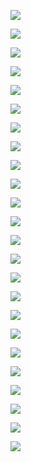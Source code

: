 ![](https://ngte-superbed.oss-cn-beijing.aliyuncs.com/book/%E6%95%B0%E5%AD%A6%E8%A6%81%E7%B4%A0/%E4%B8%87%E7%89%A9%E7%9A%86%E6%95%B0/Book3_Ch01_%E4%B8%87%E7%89%A9%E7%9A%86%E6%95%B0_01.png)

![](https://ngte-superbed.oss-cn-beijing.aliyuncs.com/book/%E6%95%B0%E5%AD%A6%E8%A6%81%E7%B4%A0/%E4%B8%87%E7%89%A9%E7%9A%86%E6%95%B0/Book3_Ch01_%E4%B8%87%E7%89%A9%E7%9A%86%E6%95%B0_02.png)

![](https://ngte-superbed.oss-cn-beijing.aliyuncs.com/book/%E6%95%B0%E5%AD%A6%E8%A6%81%E7%B4%A0/%E4%B8%87%E7%89%A9%E7%9A%86%E6%95%B0/Book3_Ch01_%E4%B8%87%E7%89%A9%E7%9A%86%E6%95%B0_03.png)

![](https://ngte-superbed.oss-cn-beijing.aliyuncs.com/book/%E6%95%B0%E5%AD%A6%E8%A6%81%E7%B4%A0/%E4%B8%87%E7%89%A9%E7%9A%86%E6%95%B0/Book3_Ch01_%E4%B8%87%E7%89%A9%E7%9A%86%E6%95%B0_04.png)

![](https://ngte-superbed.oss-cn-beijing.aliyuncs.com/book/%E6%95%B0%E5%AD%A6%E8%A6%81%E7%B4%A0/%E4%B8%87%E7%89%A9%E7%9A%86%E6%95%B0/Book3_Ch01_%E4%B8%87%E7%89%A9%E7%9A%86%E6%95%B0_05.png)

![](https://ngte-superbed.oss-cn-beijing.aliyuncs.com/book/%E6%95%B0%E5%AD%A6%E8%A6%81%E7%B4%A0/%E4%B8%87%E7%89%A9%E7%9A%86%E6%95%B0/Book3_Ch01_%E4%B8%87%E7%89%A9%E7%9A%86%E6%95%B0_06.png)

![](https://ngte-superbed.oss-cn-beijing.aliyuncs.com/book/%E6%95%B0%E5%AD%A6%E8%A6%81%E7%B4%A0/%E4%B8%87%E7%89%A9%E7%9A%86%E6%95%B0/Book3_Ch01_%E4%B8%87%E7%89%A9%E7%9A%86%E6%95%B0_07.png)

![](https://ngte-superbed.oss-cn-beijing.aliyuncs.com/book/%E6%95%B0%E5%AD%A6%E8%A6%81%E7%B4%A0/%E4%B8%87%E7%89%A9%E7%9A%86%E6%95%B0/Book3_Ch01_%E4%B8%87%E7%89%A9%E7%9A%86%E6%95%B0_08.png)

![](https://ngte-superbed.oss-cn-beijing.aliyuncs.com/book/%E6%95%B0%E5%AD%A6%E8%A6%81%E7%B4%A0/%E4%B8%87%E7%89%A9%E7%9A%86%E6%95%B0/Book3_Ch01_%E4%B8%87%E7%89%A9%E7%9A%86%E6%95%B0_09.png)

![](https://ngte-superbed.oss-cn-beijing.aliyuncs.com/book/%E6%95%B0%E5%AD%A6%E8%A6%81%E7%B4%A0/%E4%B8%87%E7%89%A9%E7%9A%86%E6%95%B0/Book3_Ch01_%E4%B8%87%E7%89%A9%E7%9A%86%E6%95%B0_10.png)

![](https://ngte-superbed.oss-cn-beijing.aliyuncs.com/book/%E6%95%B0%E5%AD%A6%E8%A6%81%E7%B4%A0/%E4%B8%87%E7%89%A9%E7%9A%86%E6%95%B0/Book3_Ch01_%E4%B8%87%E7%89%A9%E7%9A%86%E6%95%B0_11.png)

![](https://ngte-superbed.oss-cn-beijing.aliyuncs.com/book/%E6%95%B0%E5%AD%A6%E8%A6%81%E7%B4%A0/%E4%B8%87%E7%89%A9%E7%9A%86%E6%95%B0/Book3_Ch01_%E4%B8%87%E7%89%A9%E7%9A%86%E6%95%B0_12.png)

![](https://ngte-superbed.oss-cn-beijing.aliyuncs.com/book/%E6%95%B0%E5%AD%A6%E8%A6%81%E7%B4%A0/%E4%B8%87%E7%89%A9%E7%9A%86%E6%95%B0/Book3_Ch01_%E4%B8%87%E7%89%A9%E7%9A%86%E6%95%B0_13.png)

![](https://ngte-superbed.oss-cn-beijing.aliyuncs.com/book/%E6%95%B0%E5%AD%A6%E8%A6%81%E7%B4%A0/%E4%B8%87%E7%89%A9%E7%9A%86%E6%95%B0/Book3_Ch01_%E4%B8%87%E7%89%A9%E7%9A%86%E6%95%B0_14.png)

![](https://ngte-superbed.oss-cn-beijing.aliyuncs.com/book/%E6%95%B0%E5%AD%A6%E8%A6%81%E7%B4%A0/%E4%B8%87%E7%89%A9%E7%9A%86%E6%95%B0/Book3_Ch01_%E4%B8%87%E7%89%A9%E7%9A%86%E6%95%B0_15.png)

![](https://ngte-superbed.oss-cn-beijing.aliyuncs.com/book/%E6%95%B0%E5%AD%A6%E8%A6%81%E7%B4%A0/%E4%B8%87%E7%89%A9%E7%9A%86%E6%95%B0/Book3_Ch01_%E4%B8%87%E7%89%A9%E7%9A%86%E6%95%B0_16.png)

![](https://ngte-superbed.oss-cn-beijing.aliyuncs.com/book/%E6%95%B0%E5%AD%A6%E8%A6%81%E7%B4%A0/%E4%B8%87%E7%89%A9%E7%9A%86%E6%95%B0/Book3_Ch01_%E4%B8%87%E7%89%A9%E7%9A%86%E6%95%B0_17.png)

![](https://ngte-superbed.oss-cn-beijing.aliyuncs.com/book/%E6%95%B0%E5%AD%A6%E8%A6%81%E7%B4%A0/%E4%B8%87%E7%89%A9%E7%9A%86%E6%95%B0/Book3_Ch01_%E4%B8%87%E7%89%A9%E7%9A%86%E6%95%B0_18.png)

![](https://ngte-superbed.oss-cn-beijing.aliyuncs.com/book/%E6%95%B0%E5%AD%A6%E8%A6%81%E7%B4%A0/%E4%B8%87%E7%89%A9%E7%9A%86%E6%95%B0/Book3_Ch01_%E4%B8%87%E7%89%A9%E7%9A%86%E6%95%B0_19.png)

![](https://ngte-superbed.oss-cn-beijing.aliyuncs.com/book/%E6%95%B0%E5%AD%A6%E8%A6%81%E7%B4%A0/%E4%B8%87%E7%89%A9%E7%9A%86%E6%95%B0/Book3_Ch01_%E4%B8%87%E7%89%A9%E7%9A%86%E6%95%B0_20.png)

![](https://ngte-superbed.oss-cn-beijing.aliyuncs.com/book/%E6%95%B0%E5%AD%A6%E8%A6%81%E7%B4%A0/%E4%B8%87%E7%89%A9%E7%9A%86%E6%95%B0/Book3_Ch01_%E4%B8%87%E7%89%A9%E7%9A%86%E6%95%B0_21.png)

![](https://ngte-superbed.oss-cn-beijing.aliyuncs.com/book/%E6%95%B0%E5%AD%A6%E8%A6%81%E7%B4%A0/%E4%B8%87%E7%89%A9%E7%9A%86%E6%95%B0/Book3_Ch01_%E4%B8%87%E7%89%A9%E7%9A%86%E6%95%B0_22.png)

![](https://ngte-superbed.oss-cn-beijing.aliyuncs.com/book/%E6%95%B0%E5%AD%A6%E8%A6%81%E7%B4%A0/%E4%B8%87%E7%89%A9%E7%9A%86%E6%95%B0/Book3_Ch01_%E4%B8%87%E7%89%A9%E7%9A%86%E6%95%B0_23.png)

![](https://ngte-superbed.oss-cn-beijing.aliyuncs.com/book/%E6%95%B0%E5%AD%A6%E8%A6%81%E7%B4%A0/%E4%B8%87%E7%89%A9%E7%9A%86%E6%95%B0/Book3_Ch01_%E4%B8%87%E7%89%A9%E7%9A%86%E6%95%B0_24.png)

